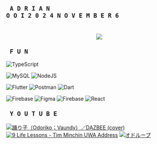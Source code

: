 ### <pre> A D R I A N   O O I   2 0 2 4   N O V E M B E R   6</pre>

<h1 align="center">
    <img src="https://readme-typing-svg.herokuapp.com/?font=Righteous&size=35&center=true&vCenter=true&width=800&height=70&duration=6000&lines=SOFTWARE+ENGINEER+1+YEP;+COVENTRY+UNIVERSITY+CLASS+OF+2024;+INTI+INTERNATIONAL+COLLEGE+PENANG" />
</h1>

<!-- GitHub stats from https://github.com/anuraghazra/github-readme-stats -->
<!-- ![](https://github-readme-stats.vercel.app/api?username=Anokh1&theme=radical&hide_border=false&include_all_commits=true&count_private=true)<br/> -->

<!-- # 📊 GitHub Stats
![](https://github-readme-stats.vercel.app/api?username=Anokh1&theme=vue&hide_border=false&include_all_commits=false&count_private=false)<br/>
![](https://github-readme-streak-stats.herokuapp.com/?user=Anokh1&theme=vue&hide_border=false)<br/>
![](https://github-readme-stats.vercel.app/api/top-langs/?username=Anokh1&theme=vue&hide_border=false&include_all_commits=false&count_private=false&layout=compact) -->

### <pre> F U N </pre>
![TypeScript](https://img.shields.io/badge/typescript-%23007ACC.svg?style=for-the-badge&logo=typescript&logoColor=white) 
<!-- ![JavaScript](https://img.shields.io/badge/javascript-%23323330.svg?style=for-the-badge&logo=javascript&logoColor=%23F7DF1E) -->
![MySQL](https://img.shields.io/badge/mysql-4479A1.svg?style=for-the-badge&logo=mysql&logoColor=white) 
![NodeJS](https://img.shields.io/badge/node.js-6DA55F?style=for-the-badge&logo=node.js&logoColor=white) 
<!-- ![Markdown](https://img.shields.io/badge/markdown-%23000000.svg?style=for-the-badge&logo=markdown&logoColor=white) -->
<!-- ![Nodemon](https://img.shields.io/badge/NODEMON-%23323330.svg?style=for-the-badge&logo=nodemon&logoColor=%BBDEAD) -->
![Flutter](https://img.shields.io/badge/Flutter-%2302569B.svg?style=for-the-badge&logo=Flutter&logoColor=white) 
![Postman](https://img.shields.io/badge/Postman-FF6C37?style=for-the-badge&logo=postman&logoColor=white)
![Dart](https://img.shields.io/badge/dart-%230175C2.svg?style=for-the-badge&logo=dart&logoColor=white) 
<!-- ![Vite](https://img.shields.io/badge/vite-%23646CFF.svg?style=for-the-badge&logo=vite&logoColor=white) -->
<!-- ![Socket.io](https://img.shields.io/badge/Socket.io-black?style=for-the-badge&logo=socket.io&badgeColor=010101) -->
<!-- ![NPM](https://img.shields.io/badge/NPM-%23CB3837.svg?style=for-the-badge&logo=npm&logoColor=white) -->
<!-- ![JWT](https://img.shields.io/badge/JWT-black?style=for-the-badge&logo=JSON%20web%20tokens) -->
<!-- ![Chart.js](https://img.shields.io/badge/chart.js-F5788D.svg?style=for-the-badge&logo=chart.js&logoColor=white) -->
<!-- ![Ant-Design](https://img.shields.io/badge/-AntDesign-%230170FE?style=for-the-badge&logo=ant-design&logoColor=white) -->
<!-- ![Express.js](https://img.shields.io/badge/express.js-%23404d59.svg?style=for-the-badge&logo=express&logoColor=%2361DAFB) -->
![Firebase](https://img.shields.io/badge/firebase-%23039BE5.svg?style=for-the-badge&logo=firebase) 
![Figma](https://img.shields.io/badge/figma-%23F24E1E.svg?style=for-the-badge&logo=figma&logoColor=white) 
![Firebase](https://img.shields.io/badge/firebase-a08021?style=for-the-badge&logo=firebase&logoColor=ffcd34) 
![React](https://img.shields.io/badge/react-%2320232a.svg?style=for-the-badge&logo=react&logoColor=%2361DAFB) 

### <pre> Y O U T U B E </pre>
<!-- YouTube video cards from https://github.com/DenverCoder1/github-readme-youtube-cards -->
<!-- If you want to display the latest videos, then simply follow the instructions in the above repo. -->
<!-- If you however want to select which videos display, then you can manually generate the video link by changing the below parameters in angle brackets. -->
<!-- https://ytcards.demolab.com/?id=<video ID>&title=<video+title>&lang=en&timestamp=<video publish date in Unix time format>&background_color=%230d1117&title_color=%23ffffff&stats_color=%23dedede&max_title_lines=1&width=250&border_radius=5&duration=<video duration in seconds> "<video title>") -->
<!-- BEGIN YOUTUBE-CARDS -->
[![踊り子（Odoriko；Vaundy）／DAZBEE (cover)](https://ytcards.demolab.com/?id=YC0ZkZY3r4I&title=踊り子（Odoriko；Vaundy）／DAZBEE+(cover)&lang=en&timestamp=1656633600&background_color=%230d1117&title_color=%23ffffff&stats_color=%23dedede&max_title_lines=1&width=250&border_radius=5&duration=230 "踊り子（Odoriko；Vaundy）／DAZBEE (cover)")](https://youtu.be/YC0ZkZY3r4I?si=8afipbz5vUZk)
[![9 Life Lessons - Tim Minchin UWA Address](https://ytcards.demolab.com/?id=yoEezZD71sc&title=9+Life+Lessons+-+Tim+Minchin+UWA+Address&lang=en&timestamp=1381190400&background_color=%230d1117&title_color=%23ffffff&stats_color=%23dedede&max_title_lines=1&width=250&border_radius=5&duration=1096 "9 Life Lessons - Tim Minchin UWA Address")](https://youtu.be/yoEezZD71sc?si=Mxs_ukEuEhMfD_qh)
[![オドループ](https://ytcards.demolab.com/?id=4hGy0NFXBTQ&title=オドループ&lang=en&timestamp=1683763200&background_color=%230d1117&title_color=%23ffffff&stats_color=%23dedede&max_title_lines=1&width=250&border_radius=5&duration=265 "オドループ")](https://youtu.be/4hGy0NFXBTQ?si=t7zeZ_jUNLXYvRPM)
<!--[![翼をください](https://ytcards.demolab.com/?id=PLAHsB7EJpA&title=翼をください&lang=en&timestamp=1595289600&background_color=%230d1117&title_color=%23ffffff&stats_color=%23dedede&max_title_lines=1&width=250&border_radius=5&duration=290 "翼をください")](https://youtu.be/PLAHsB7EJpA?si=GWXZaWywqHk7LjL9)-->
<!--[![Bluecoats Drumline 2012 - Ritual (Feature)](https://ytcards.demolab.com/?id=nvyrbdFMwTI&title=Bluecoats+Drumline+2012+-+Ritual+%28Feature%29&lang=en&timestamp=1344816000&background_color=%230d1117&title_color=%23ffffff&stats_color=%23dedede&max_title_lines=1&width=250&border_radius=5&duration=157 "Bluecoats Drumline 2012 - Ritual (Feature)")](https://youtu.be/nvyrbdFMwTI?si=WGmRU0QV8NLtGbe-)-->
<!-- END YOUTUBE-CARDS -->

<!-- [![](https://visitcount.itsvg.in/api?id=Anokh1&icon=8&color=4)](https://visitcount.itsvg.in) -->

<!-- Proudly created with GPRM ( https://gprm.itsvg.in ) -->

